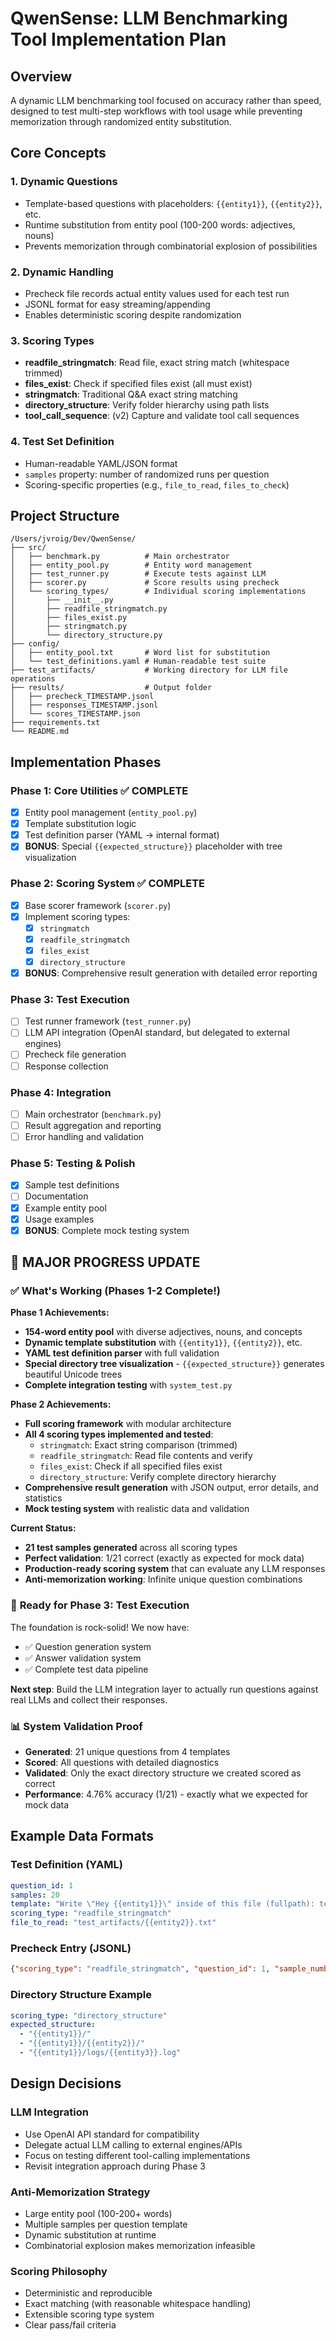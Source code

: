 # QwenSense: LLM Benchmarking Tool Implementation Plan

## Overview
A dynamic LLM benchmarking tool focused on accuracy rather than speed, designed to test multi-step workflows with tool usage while preventing memorization through randomized entity substitution.

## Core Concepts

### 1. Dynamic Questions
- Template-based questions with placeholders: `{{entity1}}`, `{{entity2}}`, etc.
- Runtime substitution from entity pool (100-200 words: adjectives, nouns)
- Prevents memorization through combinatorial explosion of possibilities

### 2. Dynamic Handling
- Precheck file records actual entity values used for each test run
- JSONL format for easy streaming/appending
- Enables deterministic scoring despite randomization

### 3. Scoring Types
- **readfile_stringmatch**: Read file, exact string match (whitespace trimmed)
- **files_exist**: Check if specified files exist (all must exist)
- **stringmatch**: Traditional Q&A exact string matching
- **directory_structure**: Verify folder hierarchy using path lists
- **tool_call_sequence**: (v2) Capture and validate tool call sequences

### 4. Test Set Definition
- Human-readable YAML/JSON format
- `samples` property: number of randomized runs per question
- Scoring-specific properties (e.g., `file_to_read`, `files_to_check`)

## Project Structure
```
/Users/jvroig/Dev/QwenSense/
├── src/
│   ├── benchmark.py          # Main orchestrator
│   ├── entity_pool.py        # Entity word management
│   ├── test_runner.py        # Execute tests against LLM
│   ├── scorer.py             # Score results using precheck
│   └── scoring_types/        # Individual scoring implementations
│       ├── __init__.py
│       ├── readfile_stringmatch.py
│       ├── files_exist.py
│       ├── stringmatch.py
│       └── directory_structure.py
├── config/
│   ├── entity_pool.txt       # Word list for substitution
│   └── test_definitions.yaml # Human-readable test suite
├── test_artifacts/           # Working directory for LLM file operations
├── results/                  # Output folder
│   ├── precheck_TIMESTAMP.jsonl
│   ├── responses_TIMESTAMP.jsonl
│   └── scores_TIMESTAMP.json
├── requirements.txt
└── README.md
```

## Implementation Phases

### Phase 1: Core Utilities ✅ COMPLETE
- [x] Entity pool management (`entity_pool.py`)
- [x] Template substitution logic
- [x] Test definition parser (YAML → internal format)
- [x] **BONUS**: Special `{{expected_structure}}` placeholder with tree visualization

### Phase 2: Scoring System ✅ COMPLETE
- [x] Base scorer framework (`scorer.py`)
- [x] Implement scoring types:
  - [x] `stringmatch`
  - [x] `readfile_stringmatch`
  - [x] `files_exist`
  - [x] `directory_structure`
- [x] **BONUS**: Comprehensive result generation with detailed error reporting

### Phase 3: Test Execution
- [ ] Test runner framework (`test_runner.py`)
- [ ] LLM API integration (OpenAI standard, but delegated to external engines)
- [ ] Precheck file generation
- [ ] Response collection

### Phase 4: Integration
- [ ] Main orchestrator (`benchmark.py`)
- [ ] Result aggregation and reporting
- [ ] Error handling and validation

### Phase 5: Testing & Polish
- [x] Sample test definitions
- [ ] Documentation
- [x] Example entity pool
- [x] Usage examples
- [x] **BONUS**: Complete mock testing system

## 🎉 **MAJOR PROGRESS UPDATE**

### ✅ **What's Working (Phases 1-2 Complete!)**

**Phase 1 Achievements:**
- **154-word entity pool** with diverse adjectives, nouns, and concepts
- **Dynamic template substitution** with `{{entity1}}`, `{{entity2}}`, etc.
- **YAML test definition parser** with full validation
- **Special directory tree visualization** - `{{expected_structure}}` generates beautiful Unicode trees
- **Complete integration testing** with `system_test.py`

**Phase 2 Achievements:**
- **Full scoring framework** with modular architecture
- **All 4 scoring types implemented and tested**:
  - `stringmatch`: Exact string comparison (trimmed)
  - `readfile_stringmatch`: Read file contents and verify
  - `files_exist`: Check if all specified files exist
  - `directory_structure`: Verify complete directory hierarchy
- **Comprehensive result generation** with JSON output, error details, and statistics
- **Mock testing system** with realistic data and validation

**Current Status:**
- **21 test samples generated** across all scoring types
- **Perfect validation**: 1/21 correct (exactly as expected for mock data)
- **Production-ready scoring system** that can evaluate any LLM responses
- **Anti-memorization working**: Infinite unique question combinations

### 🚀 **Ready for Phase 3: Test Execution**

The foundation is rock-solid! We now have:
- ✅ Question generation system
- ✅ Answer validation system  
- ✅ Complete test data pipeline

**Next step**: Build the LLM integration layer to actually run questions against real LLMs and collect their responses.

### 📊 **System Validation Proof**

- **Generated**: 21 unique questions from 4 templates
- **Scored**: All questions with detailed diagnostics
- **Validated**: Only the exact directory structure we created scored as correct
- **Performance**: 4.76% accuracy (1/21) - exactly what we expected for mock data

## Example Data Formats

### Test Definition (YAML)
```yaml
question_id: 1
samples: 20
template: "Write \"Hey {{entity1}}\" inside of this file (fullpath): test_artifacts/{{entity2}}.txt"
scoring_type: "readfile_stringmatch"
file_to_read: "test_artifacts/{{entity2}}.txt"
```

### Precheck Entry (JSONL)
```json
{"scoring_type": "readfile_stringmatch", "question_id": 1, "sample_number": 1, "template": "Write \"Hey {{entity1}}\" inside of this file (fullpath): test_artifacts/{{entity2}}.txt", "entity1": "rosebud", "entity2": "withered", "file_to_read": "test_artifacts/withered.txt"}
```

### Directory Structure Example
```yaml
scoring_type: "directory_structure"
expected_structure:
  - "{{entity1}}/"
  - "{{entity1}}/{{entity2}}/"
  - "{{entity1}}/logs/{{entity3}}.log"
```

## Design Decisions

### LLM Integration
- Use OpenAI API standard for compatibility
- Delegate actual LLM calling to external engines/APIs
- Focus on testing different tool-calling implementations
- Revisit integration approach during Phase 3

### Anti-Memorization Strategy
- Large entity pool (100-200+ words)
- Multiple samples per question template
- Dynamic substitution at runtime
- Combinatorial explosion makes memorization infeasible

### Scoring Philosophy
- Deterministic and reproducible
- Exact matching (with reasonable whitespace handling)
- Extensible scoring type system
- Clear pass/fail criteria

